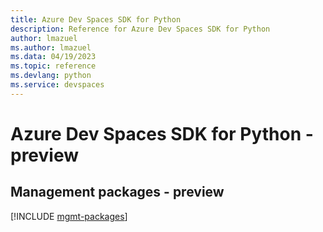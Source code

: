 ```yaml
---
title: Azure Dev Spaces SDK for Python
description: Reference for Azure Dev Spaces SDK for Python
author: lmazuel
ms.author: lmazuel
ms.data: 04/19/2023
ms.topic: reference
ms.devlang: python
ms.service: devspaces
---
```

# Azure Dev Spaces SDK for Python - preview

## Management packages - preview
[!INCLUDE [mgmt-packages](dev-spaces-mgmt-index.md)]